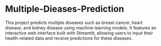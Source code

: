 # Multiple-Dieases-Prediction
This project predicts multiple diseases such as breast cancer, heart disease, and kidney disease using machine learning models. It features an interactive web interface built with Streamlit, allowing users to input their health-related data and receive predictions for these diseases.
